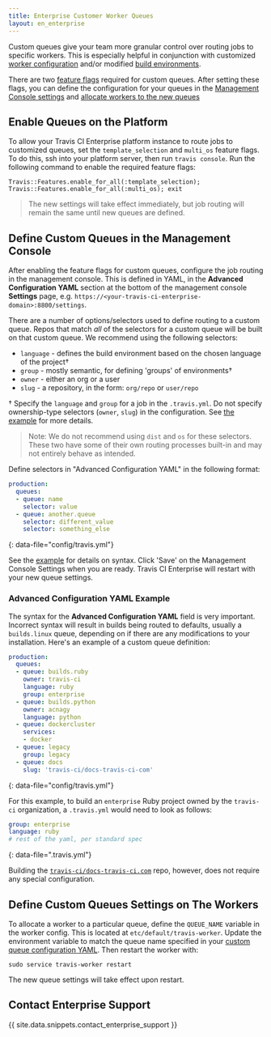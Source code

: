```yaml
---
title: Enterprise Customer Worker Queues
layout: en_enterprise
---
```


Custom queues give your team more granular control over routing jobs to specific workers. This is especially helpful in conjunction with customized [worker configuration](/user/enterprise/worker-configuration/) and/or modified [build environments](/user/enterprise/build-images).

There are two [feature flags](#enable-queues-on-the-platform) required for custom queues. After setting these flags, you can define the configuration for your queues in the [Management Console settings](#define-custom-queues-in-the-management-console) and [allocate workers to the new queues](#define-custom-queues-settings-on-the-workers)



## Enable Queues on the Platform

To allow your Travis CI Enterprise platform instance to route jobs to customized queues, set the `template_selection` and `multi_os` feature flags. To do this, ssh into your platform server, then run `travis console`. Run the following command to enable the required feature flags:
```
Travis::Features.enable_for_all(:template_selection); Travis::Features.enable_for_all(:multi_os); exit
```

> The new settings will take effect immediately, but job routing will remain the same until new queues are defined.

## Define Custom Queues in the Management Console

After enabling the feature flags for custom queues, configure the job routing in the management console. This is defined in YAML, in the **Advanced Configuration YAML** section at the bottom of the management console **Settings** page, e.g. `https://<your-travis-ci-enterprise-domain>:8800/settings`.

There are a number of options/selectors used to define routing to a custom queue. Repos that match _all_ of the selectors for a custom queue will be built on that custom queue. We recommend using the following selectors:

  - `language` - defines the build environment based on the chosen language of the project†
  - `group` - mostly semantic, for defining 'groups' of environments†
  - `owner` - either an org or a user
  - `slug` - a repository, in the form: `org/repo` or `user/repo`


† Specify the `language` and `group` for a job in the `.travis.yml`. Do not specify ownership-type selectors (`owner`, `slug`) in the configuration. See [the example](#advanced-configuration-yaml-example) for more details.

> Note: We do not recommend using `dist` and `os` for these selectors. These two have some of their own routing processes built-in and may not entirely behave as intended.

Define selectors in "Advanced Configuration YAML" in the following format:

```yaml
production:
  queues:
  - queue: name
    selector: value
  - queue: another.queue
    selector: different_value
    selector: something_else
```
{: data-file="config/travis.yml"}

See the [example](#advanced-configuration-yaml-example) for details on syntax. Click 'Save' on the Management Console Settings when you are ready. Travis CI Enterprise will restart with your new queue settings.

### Advanced Configuration YAML Example

The syntax for the **Advanced Configuration YAML** field is very important. Incorrect syntax will result in builds being routed to defaults, usually a `builds.linux` queue, depending on if there are any modifications to your installation. Here's an example of a custom queue definition:

```yaml
production:
  queues:
  - queue: builds.ruby
    owner: travis-ci
    language: ruby
    group: enterprise
  - queue: builds.python
    owner: acnagy
    language: python
  - queue: dockercluster
    services:
    - docker
  - queue: legacy
    group: legacy
  - queue: docs
    slug: 'travis-ci/docs-travis-ci-com'
```
{: data-file="config/travis.yml"}

For this example, to build an `enterprise` Ruby project owned by the `travis-ci` organization, a `.travis.yml` would need to look as follows:

```yaml
group: enterprise
language: ruby
# rest of the yaml, per standard spec
```
{: data-file=".travis.yml"}

Building the [`travis-ci/docs-travis-ci.com`](https://github.com/travis-ci/docs-travis-ci-com) repo, however, does not require any special configuration.

## Define Custom Queues Settings on The Workers

To allocate a worker to a particular queue, define the `QUEUE_NAME` variable in the worker config. This is located at `etc/default/travis-worker`. Update the environment variable to match the queue name specified in your [custom queue configuration YAML](#advanced-configuration-yaml-example). Then restart the worker with:
```
sudo service travis-worker restart
```
The new queue settings will take effect upon restart.

## Contact Enterprise Support

{{ site.data.snippets.contact_enterprise_support }}
